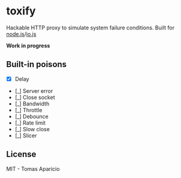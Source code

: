 # toxify

Hackable HTTP proxy to simulate system failure conditions. Built for [node.js](http://nodejs.org)/[io.js](https://iojs.org)

**Work in progress**

## Built-in poisons

- [x] Delay
- [_] Server error
- [_] Close socket
- [_] Bandwidth
- [_] Throttle
- [_] Debounce
- [_] Rate limit
- [_] Slow close
- [_] Slicer

## License

MIT - Tomas Aparicio
